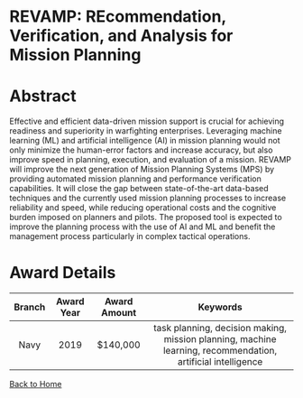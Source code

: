 
REVAMP: REcommendation, Verification, and Analysis for Mission Planning
=======================================================================

# Abstract


Effective and efficient data-driven mission support is crucial for achieving readiness and superiority in warfighting enterprises. Leveraging machine learning (ML) and artificial intelligence (AI) in mission planning would not only minimize the human-error factors and increase accuracy, but also improve speed in planning, execution, and evaluation of a mission. REVAMP will improve the next generation of Mission Planning Systems (MPS) by providing automated mission planning and performance verification capabilities. It will close the gap between state-of-the-art data-based techniques and the currently used mission planning processes to increase reliability and speed, while reducing operational costs and the cognitive burden imposed on planners and pilots. The proposed tool is expected to improve the planning process with the use of AI and ML and benefit the management process particularly in complex tactical operations.  

# Award Details

|Branch|Award Year|Award Amount|Keywords|
| :---: | :---: | :---: | :---: |
|Navy|2019|$140,000|task planning, decision making, mission planning, machine learning, recommendation, artificial intelligence|
  
  


[Back to Home](https://github.com/chrischow/dod_sbir_awards/JH/#2151)